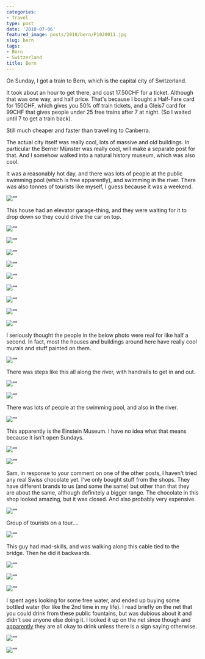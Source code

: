 ```yaml
---
categories:
- Travel
type: post
date: '2010-07-06'
featured_image: posts/2010/bern/P1020011.jpg
slug: bern
tags:
- Bern
- Switzerland
title: Bern
---
```


On Sunday, I got a train to Bern, which is the capital city of Switzerland.

It took about an hour to get there, and cost 17.50CHF for a ticket. Although that was one way, and half price. That's because I bought a Half-Fare card for 150CHF, which gives you 50% off train tickets, and
a Gleis7 card for 99CHF that gives people under 25 free trains after 7 at night. (So I waited until 7 to get a train back).

Still much cheaper and faster than travelling to Canberra.

The actual city itself was really cool, lots of massive and old buildings. In particular the Berner Münster was really cool, will make a separate post for that. And I somehow walked into a natural history museum, which was also cool.

It was a reasonably hot day, and there was lots of people at the public swimming pool (which is free apparently), and swimming in the river. There was also tonnes of tourists like myself, I guess because
it was a weekend.

![""](P1010981.jpg)

This house had an elevator garage-thing, and they were waiting for it to drop down so they could drive the car on top.

![""](P1010989.jpg)

![""](P1010997.jpg)

![""](P1010998.jpg)

![""](P1010999.jpg)

![""](P1020008.jpg)

![""](P1020010.jpg)

![""](P1020011.jpg)

![""](P1020012.jpg)

![""](P1020015.jpg)


I seriously thought the people in the below photo were real for like half a second. In fact, most the houses and buildings around here have really cool murals and stuff painted on them.

![""](P1020020.jpg)


There was steps like this all along the river, with handrails to get in and out.

![""](P1020022.jpg)

![""](P1020023.jpg)


There was lots of people at the swimming pool, and also in the river.

![""](P1020024.jpg)


This apparently is the Einstein Museum. I have no idea what that means because it isn't open Sundays.

![""](P1020059.jpg)

![""](P1020062.jpg)

Sam, in response to your comment on one of the other posts, I haven't tried any real Swiss chocolate yet. I've only bought stuff from the shops. They have different brands to us (and some the same) but other than that they are about the same, although definitely a bigger range. The chocolate in this shop looked amazing, but it was closed. And also probably very expensive.

![""](P1020065.jpg)

Group of tourists on a tour....

![""](P1020068.jpg)

This guy had mad-skills, and was walking along this cable tied to the bridge. Then he did it backwards.


![""](P1020083.jpg)

![""](P1020101.jpg)

![""](P1020103.jpg)

I spent ages looking for some free water, and ended up buying some bottled water (for like the 2nd time in my life). I read briefly on the net that you could drink from these public fountains, but was dubious about it and didn't see anyone else doing it. I looked it up on the net since though and [ apparently](http://www.isyours.com/e/guide/basics/water.html) they are all okay to drink unless there is a sign saying otherwise.

![""](P1020202.jpg)

![""](P1020205.jpg)